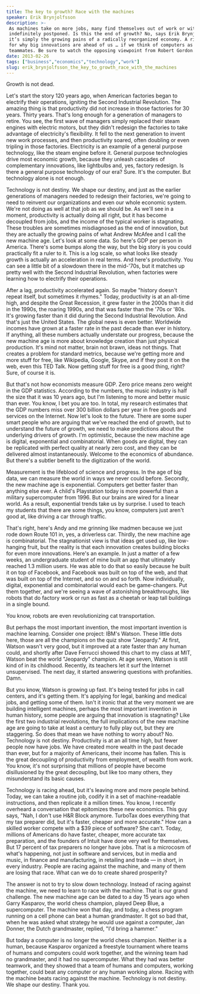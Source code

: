 ```yaml
---
title: The key to growth? Race with the machines
speaker: Erik Brynjolfsson
description: >-
 As machines take on more jobs, many find themselves out of work or with raises
 indefinitely postponed. Is this the end of growth? No, says Erik Brynjolfsson --
 it’s simply the growing pains of a radically reorganized economy. A riveting case
 for why big innovations are ahead of us … if we think of computers as our
 teammates. Be sure to watch the opposing viewpoint from Robert Gordon.
date: 2013-02-26
tags: ["business","economics","technology","work"]
slug: erik_brynjolfsson_the_key_to_growth_race_with_the_machines
---
```


Growth is not dead.

Let's start the story 120 years ago, when American factories began to electrify their
operations, igniting the Second Industrial Revolution. The amazing thing is that
productivity did not increase in those factories for 30 years. Thirty years. That's long
enough for a generation of managers to retire. You see, the first wave of managers simply
replaced their steam engines with electric motors, but they didn't redesign the factories
to take advantage of electricity's flexibility. It fell to the next generation to invent
new work processes, and then productivity soared, often doubling or even tripling in those
factories. Electricity is an example of a general purpose technology, like the steam engine
before it. General purpose technologies drive most economic growth, because they unleash
cascades of complementary innovations, like lightbulbs and, yes, factory redesign. Is
there a general purpose technology of our era? Sure. It's the computer. But technology
alone is not enough.

Technology is not destiny. We shape our destiny, and just as the earlier generations of
managers needed to redesign their factories, we're going to need to reinvent our
organizations and even our whole economic system. We're not doing as well at that job as
we should be. As we'll see in a moment, productivity is actually doing all right, but it
has become decoupled from jobs, and the income of the typical worker is stagnating. These
troubles are sometimes misdiagnosed as the end of innovation, but they are actually the
growing pains of what Andrew McAfee and I call the new machine age. Let's look at some
data. So here's GDP per person in America. There's some bumps along the way, but the big
story is you could practically fit a ruler to it. This is a log scale, so what looks like
steady growth is actually an acceleration in real terms. And here's productivity. You can
see a little bit of a slowdown there in the mid-'70s, but it matches up pretty well with
the Second Industrial Revolution, when factories were learning how to electrify their
operations.

After a lag, productivity accelerated again. So maybe "history doesn't repeat itself, but
sometimes it rhymes." Today, productivity is at an all-time high, and despite the Great
Recession, it grew faster in the 2000s than it did in the 1990s, the roaring 1990s, and
that was faster than the '70s or '80s. It's growing faster than it did during the Second
Industrial Revolution. And that's just the United States. The global news is even better.
Worldwide incomes have grown at a faster rate in the past decade than ever in history. If
anything, all these numbers actually understate our progress, because the new machine age
is more about knowledge creation than just physical production. It's mind not matter,
brain not brawn, ideas not things. That creates a problem for standard metrics, because
we're getting more and more stuff for free, like Wikipedia, Google, Skype, and if they
post it on the web, even this TED Talk. Now getting stuff for free is a good thing, right?
Sure, of course it is.

But that's not how economists measure GDP. Zero price means zero weight in the GDP
statistics. According to the numbers, the music industry is half the size that it was 10
years ago, but I'm listening to more and better music than ever. You know, I bet you are
too. In total, my research estimates that the GDP numbers miss over 300 billion dollars
per year in free goods and services on the Internet. Now let's look to the future. There
are some super smart people who are arguing that we've reached the end of growth, but to
understand the future of growth, we need to make predictions about the underlying drivers
of growth. I'm optimistic, because the new machine age is digital, exponential and
combinatorial. When goods are digital, they can be replicated with perfect quality at
nearly zero cost, and they can be delivered almost instantaneously. Welcome to the
economics of abundance. But there's a subtler benefit to the digitization of the
world.

Measurement is the lifeblood of science and progress. In the age of big data, we can
measure the world in ways we never could before. Secondly, the new machine age is
exponential. Computers get better faster than anything else ever. A child's Playstation
today is more powerful than a military supercomputer from 1996. But our brains are wired
for a linear world. As a result, exponential trends take us by surprise. I used to teach
my students that there are some things, you know, computers just aren't good at, like
driving a car through traffic. 

That's right, here's Andy and me grinning like madmen because we just rode down Route 101
in, yes, a driverless car. Thirdly, the new machine age is combinatorial. The stagnationist
view is that ideas get used up, like low-hanging fruit, but the reality is that each
innovation creates building blocks for even more innovations. Here's an example. In just a
matter of a few weeks, an undergraduate student of mine built an app that ultimately
reached 1.3 million users. He was able to do that so easily because he built it on top of
Facebook, and Facebook was built on top of the web, and that was built on top of the
Internet, and so on and so forth. Now individually, digital, exponential and combinatorial
would each be game-changers. Put them together, and we're seeing a wave of astonishing
breakthroughs, like robots that do factory work or run as fast as a cheetah or leap tall
buildings in a single bound.

You know, robots are even revolutionizing cat transportation.

But perhaps the most important invention, the most important invention is machine
learning. Consider one project: IBM's Watson. These little dots here, those are all the
champions on the quiz show "Jeopardy." At first, Watson wasn't very good, but it improved
at a rate faster than any human could, and shortly after Dave Ferrucci showed this chart
to my class at MIT, Watson beat the world "Jeopardy" champion. At age seven, Watson is
still kind of in its childhood. Recently, its teachers let it surf the Internet
unsupervised. The next day, it started answering questions with profanities. Damn.

But you know, Watson is growing up fast. It's being tested for jobs in call centers, and
it's getting them. It's applying for legal, banking and medical jobs, and getting some of
them. Isn't it ironic that at the very moment we are building intelligent machines,
perhaps the most important invention in human history, some people are arguing that
innovation is stagnating? Like the first two industrial revolutions, the full implications
of the new machine age are going to take at least a century to fully play out, but they
are staggering. So does that mean we have nothing to worry about? No. Technology is not
destiny. Productivity is at an all time high, but fewer people now have jobs. We have
created more wealth in the past decade than ever, but for a majority of Americans, their
income has fallen. This is the great decoupling of productivity from employment, of wealth
from work. You know, it's not surprising that millions of people have become disillusioned
by the great decoupling, but like too many others, they misunderstand its basic
causes.

Technology is racing ahead, but it's leaving more and more people behind. Today, we can
take a routine job, codify it in a set of machine-readable instructions, and then
replicate it a million times. You know, I recently overheard a conversation that epitomizes
these new economics. This guy says, "Nah, I don't use H&R Block anymore. TurboTax does
everything that my tax preparer did, but it's faster, cheaper and more accurate." How can
a skilled worker compete with a $39 piece of software? She can't. Today, millions of
Americans do have faster, cheaper, more accurate tax preparation, and the founders of
Intuit have done very well for themselves. But 17 percent of tax preparers no longer have
jobs. That is a microcosm of what's happening, not just in software and services, but in
media and music, in finance and manufacturing, in retailing and trade — in short, in every
industry. People are racing against the machine, and many of them are losing that
race. What can we do to create shared prosperity?

The answer is not to try to slow down technology. Instead of racing against the machine,
we need to learn to race with the machine. That is our grand challenge. The new machine age
can be dated to a day 15 years ago when Garry Kasparov, the world chess champion, played
Deep Blue, a supercomputer. The machine won that day, and today, a chess program running
on a cell phone can beat a human grandmaster. It got so bad that, when he was asked what
strategy he would use against a computer, Jan Donner, the Dutch grandmaster, replied, "I'd
bring a hammer."

But today a computer is no longer the world chess champion. Neither is a human, because
Kasparov organized a freestyle tournament where teams of humans and computers could work
together, and the winning team had no grandmaster, and it had no supercomputer. What they
had was better teamwork, and they showed that a team of humans and computers, working
together, could beat any computer or any human working alone. Racing with the machine
beats racing against the machine. Technology is not destiny. We shape our destiny. Thank
you.

<!--
ad_duration=3.33
event="TED2013"
external_start_time=0
intro_duration=11.82
is_subtitle_required="False"
is_talk_featured="True"
language="en"
language_swap="False"
native_language="en"
number_of_related_talks=6
number_of_speakers=1
number_of_subtitled_videos=27
number_of_tags=4
number_of_talk_download_languages=27
number_of_talk_more_resources=0
number_of_talk_recommendations=0
number_of_talks_take_actions=0
post_ad_duration=0.83
published_timestamp="2013-04-23 15:03:41"
recording_date="2013-02-26"
speaker_description="Innovation researcher"
speaker_is_published=1
speaker_name="Erik Brynjolfsson"
speaker_what_others_say="Technology is essential for creating value and raising productivity, but it creates losers as well as winners."
talk_name="The key to growth? Race with the machines"
talks_tags=["business","economics","technology","work"]
url_audio="https://download.ted.com/talks/ErikBrynjolfsson_2013.mp3?apikey=acme-roadrunner"
url_photo_speaker="https://pe.tedcdn.com/images/ted/95f4876f9d914142a906e20f3dfa9201d536715c_254x191.jpg"
url_photo_talk="https://s3.amazonaws.com/talkstar-photos/uploads/76c9bf87-39cf-45d4-90f7-4538bb02ab40/ErikBrynjolfsson_2013-embed.jpg"
url_webpage="https://www.ted.com/talks/erik_brynjolfsson_the_key_to_growth_race_with_the_machines"
video_type_name="TED Stage Talk"
-->